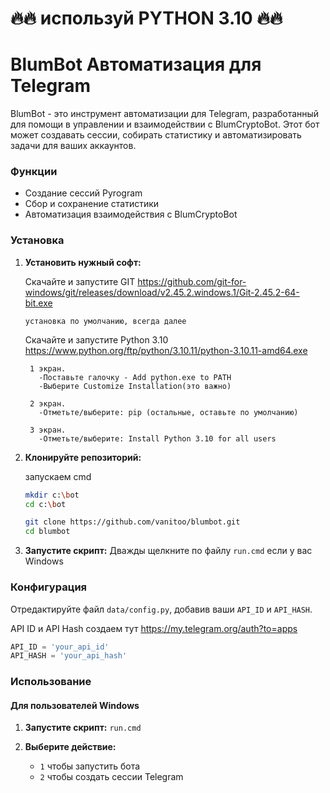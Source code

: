 
# 🔥🔥 используй PYTHON 3.10 🔥🔥


# BlumBot Автоматизация для Telegram

BlumBot - это инструмент автоматизации для Telegram, разработанный для помощи в управлении и взаимодействии с BlumCryptoBot. Этот бот может создавать сессии, собирать статистику и автоматизировать задачи для ваших аккаунтов.

### Функции
- Создание сессий Pyrogram
- Сбор и сохранение статистики
- Автоматизация взаимодействия с BlumCryptoBot

### Установка

1. **Установить нужный софт:**

    Скачайте и запустите GIT
    https://github.com/git-for-windows/git/releases/download/v2.45.2.windows.1/Git-2.45.2-64-bit.exe
   
          
       установка по умолчанию, всегда далее
   
    Скачайте и запустите Python 3.10
    https://www.python.org/ftp/python/3.10.11/python-3.10.11-amd64.exe

        1 экран.
          -Поставьте галочку - Add python.exe to PATH
          -Выберите Customize Installation(это важно)
    
        2 экран.
          -Отметьте/выберите: pip (остальные, оставьте по умолчанию)
    
        3 экран.
          -Отметьте/выберите: Install Python 3.10 for all users



3. **Клонируйте репозиторий:**

   запускаем cmd
    ```bash
    mkdir c:\bot
    cd c:\bot
    
    git clone https://github.com/vanitoo/blumbot.git
    cd blumbot

    
    ```

4. **Запустите скрипт:**
    Дважды щелкните по файлу `run.cmd` если у вас Windows

### Конфигурация

Отредактируйте файл `data/config.py`, добавив ваши `API_ID` и `API_HASH`.

API ID и API Hash создаем тут https://my.telegram.org/auth?to=apps

```python
API_ID = 'your_api_id'
API_HASH = 'your_api_hash'
```

### Использование

#### Для пользователей Windows

1. **Запустите скрипт:**
    ```run.cmd```

2. **Выберите действие:**
    - `1` чтобы запустить бота
    - `2` чтобы создать сессии Telegram




